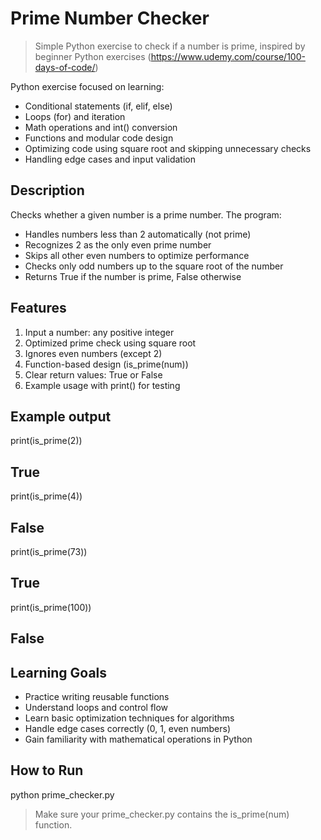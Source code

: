 Prime Number Checker
===================

> Simple Python exercise to check if a number is prime, inspired by beginner Python exercises (https://www.udemy.com/course/100-days-of-code/)

Python exercise focused on learning:

* Conditional statements (if, elif, else)
* Loops (for) and iteration
* Math operations and int() conversion
* Functions and modular code design
* Optimizing code using square root and skipping unnecessary checks
* Handling edge cases and input validation

Description
-----------

Checks whether a given number is a prime number. The program:

* Handles numbers less than 2 automatically (not prime)
* Recognizes 2 as the only even prime number
* Skips all other even numbers to optimize performance
* Checks only odd numbers up to the square root of the number
* Returns True if the number is prime, False otherwise

Features
--------

1. Input a number: any positive integer
2. Optimized prime check using square root
3. Ignores even numbers (except 2)
4. Function-based design (is_prime(num))
5. Clear return values: True or False
6. Example usage with print() for testing

Example output
--------------

print(is_prime(2))
## True

print(is_prime(4))
## False

print(is_prime(73))
## True

print(is_prime(100))
## False

Learning Goals
--------------

* Practice writing reusable functions
* Understand loops and control flow
* Learn basic optimization techniques for algorithms
* Handle edge cases correctly (0, 1, even numbers)
* Gain familiarity with mathematical operations in Python

How to Run
----------

python prime_checker.py

> Make sure your prime_checker.py contains the is_prime(num) function.

